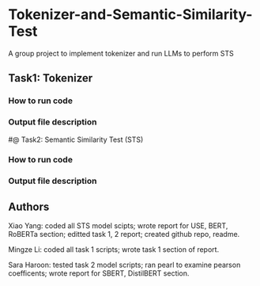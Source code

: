 # Tokenizer-and-Semantic-Similarity-Test
A group project to implement tokenizer and run LLMs to perform STS

## Task1: Tokenizer

### How to run code

### Output file description

#@ Task2: Semantic Similarity Test (STS) 

### How to run code

### Output file description


## Authors
Xiao Yang: 
coded all STS model scipts; wrote report for USE, BERT, RoBERTa section; editted task 1, 2 report; created github repo, readme.

Mingze Li:
coded all task 1 scripts; wrote task 1 section of report.

Sara Haroon: 
tested task 2 model scripts; ran pearl to examine pearson coefficents; wrote report for SBERT, DistilBERT section. 

